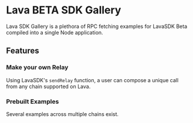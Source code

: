 # Lava BETA SDK Gallery

Lava SDK Gallery is a plethora of RPC fetching examples for LavaSDK Beta compiled into a single Node application.

## Features

### Make your own Relay

Using LavaSDK's `sendRelay` function, a user can compose a unique call from any chain supported on Lava.

### Prebuilt Examples

Several examples across multiple chains exist.
